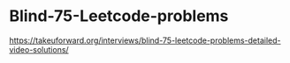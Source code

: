 # Blind-75-Leetcode-problems
https://takeuforward.org/interviews/blind-75-leetcode-problems-detailed-video-solutions/
